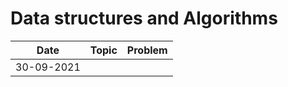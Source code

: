# Data structures and Algorithms
| Date | Topic | Problem |
| ----- | ---- | --------|
|30-09-2021|    |    |

